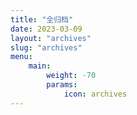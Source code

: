 ```yaml
---
title: "全归档"
date: 2023-03-09
layout: "archives"
slug: "archives"
menu:
    main:
        weight: -70
        params: 
            icon: archives
---
```

